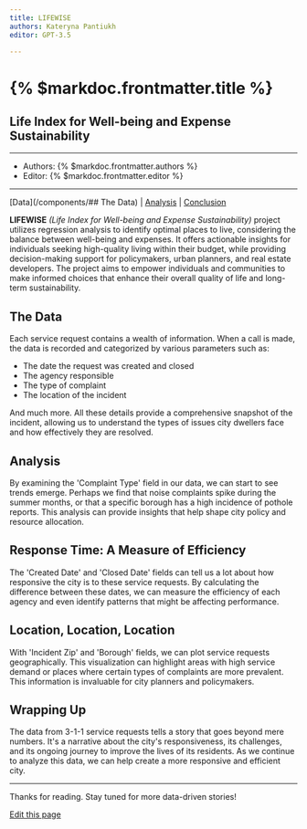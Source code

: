 ```yaml
--- 
title: LIFEWISE
authors: Kateryna Pantiukh
editor: GPT-3.5

---
```


# {% $markdoc.frontmatter.title %}
## Life Index for Well-being and Expense Sustainability
---
- Authors: {% $markdoc.frontmatter.authors %}
- Editor: {% $markdoc.frontmatter.editor %}
---
[Data](/components/## The Data) | [Analysis](/Analysis) | [Conclusion](/)

**LIFEWISE** _(Life Index for Well-being and Expense Sustainability)_ project utilizes regression analysis to identify optimal places to live, considering the balance between well-being and expenses. It offers actionable insights for individuals seeking high-quality living within their budget, while providing decision-making support for policymakers, urban planners, and real estate developers. The project aims to empower individuals and communities to make informed choices that enhance their overall quality of life and long-term sustainability. 

## The Data

Each service request contains a wealth of information. When a call is made, the data is recorded and categorized by various parameters such as:

- The date the request was created and closed
- The agency responsible
- The type of complaint
- The location of the incident

And much more. All these details provide a comprehensive snapshot of the incident, allowing us to understand the types of issues city dwellers face and how effectively they are resolved.

## Analysis

By examining the 'Complaint Type' field in our data, we can start to see trends emerge. Perhaps we find that noise complaints spike during the summer months, or that a specific borough has a high incidence of pothole reports. This analysis can provide insights that help shape city policy and resource allocation.

## Response Time: A Measure of Efficiency

The 'Created Date' and 'Closed Date' fields can tell us a lot about how responsive the city is to these service requests. By calculating the difference between these dates, we can measure the efficiency of each agency and even identify patterns that might be affecting performance.

## Location, Location, Location

With 'Incident Zip' and 'Borough' fields, we can plot service requests geographically. This visualization can highlight areas with high service demand or places where certain types of complaints are more prevalent. This information is invaluable for city planners and policymakers.

## Wrapping Up

The data from 3-1-1 service requests tells a story that goes beyond mere numbers. It's a narrative about the city's responsiveness, its challenges, and its ongoing journey to improve the lives of its residents. As we continue to analyze this data, we can help create a more responsive and efficient city.

---

Thanks for reading. Stay tuned for more data-driven stories!

[Edit this page](https://github.com/onefact/blog.datathinking.org/edit/main/pages/understanding-3-1-1-service-requests.md)